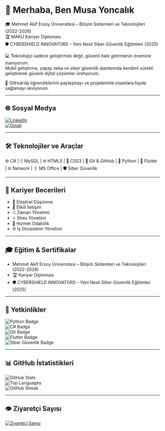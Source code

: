 # 👋 Merhaba, Ben Musa Yoncalık

🎓 Mehmet Akif Ersoy Üniversitesi – Bilişim Sistemleri ve Teknolojileri (2022-2026)  
🏆 MAKÜ Kariyer Diploması  
🛡️ CYBERSHIELD INNOVATORS – Yeni Nesil Siber Güvenlik Eğitimleri (2025)  

💻 Teknolojiyi sadece geliştirmek değil, güvenli hale getirmenin önemine inanıyorum.  
Mobil geliştirme, yapay zeka ve siber güvenlik alanlarında kendimi sürekli geliştirerek güvenli dijital çözümler üretiyorum.  

🚀 GitHub’da öğrendiklerimi paylaşmayı ve projelerimle insanlara fayda sağlamayı seviyorum.

---

## 🌐 Sosyal Medya
[![LinkedIn](https://img.shields.io/badge/LinkedIn-0077B5?style=for-the-badge&logo=linkedin&logoColor=white)](https://www.linkedin.com/in/musayoncalik/)   
[![Gmail](https://img.shields.io/badge/Gmail-D14836?style=for-the-badge&logo=gmail&logoColor=white)](mailto:musayoncalik100@gmail.com)

---

## 🛠️ Teknolojiler ve Araçlar
⚙️ C# | 🗄 MySQL | 🌐 HTML5 | 🎨 CSS3 | 🔄 Git & GitHub | 🐍 Python | 📱 Flutter | 🌐 Network | 🖇 MS Office | 🛡️ Siber Güvenlik  

---

## 🧠 Kariyer Becerileri
- 🧠 Eleştirel Düşünme  
- 💬 Etkili İletişim  
- ⏱ Zaman Yönetimi  
- 🔥 Stres Yönetimi  
- 🤝 Hizmet Odaklılık  
- 🌐 İş Ekosistemi Yönetimi  

---

## 🎓 Eğitim & Sertifikalar 
- Mehmet Akif Ersoy Üniversitesi – Bilişim Sistemleri ve Teknolojileri (2022-2026)  
- 🏆 Kariyer Diploması  
- 🛡️ CYBERSHIELD INNOVATORS – Yeni Nesil Siber Güvenlik Eğitimleri (2025)  

---

## 🏅 Yetkinlikler
![Python Badge](https://img.shields.io/badge/Python-3776AB?style=for-the-badge&logo=python&logoColor=white)  
![C# Badge](https://img.shields.io/badge/C%23-239120?style=for-the-badge&logo=c-sharp&logoColor=white)  
![Git Badge](https://img.shields.io/badge/Git-F05032?style=for-the-badge&logo=git&logoColor=white)  
![Flutter Badge](https://img.shields.io/badge/Flutter-02569B?style=for-the-badge&logo=flutter&logoColor=white)  
![Siber Güvenlik Badge](https://img.shields.io/badge/Siber%20Güvenlik-0288D1?style=for-the-badge&logo=shield&logoColor=white)  

---

## 📊 GitHub İstatistikleri
![GitHub Stats](https://github-readme-stats.vercel.app/api?username=musayoncalik&show_icons=true&theme=tokyonight)  
![Top Languages](https://github-readme-stats.vercel.app/api/top-langs/?username=musayoncalik&layout=compact&theme=tokyonight)  
![GitHub Streak](https://github-readme-streak-stats.herokuapp.com/?user=musayoncalik&theme=tokyonight)  

---

## 👁️ Ziyaretçi Sayısı
<div align="left">
  <a href="https://github.com/musayoncalik">
    <img src="https://komarev.com/ghpvc/?username=musayoncalik&color=blue" alt="Ziyaretçi Sayısı"/>
  </a>
</div>
